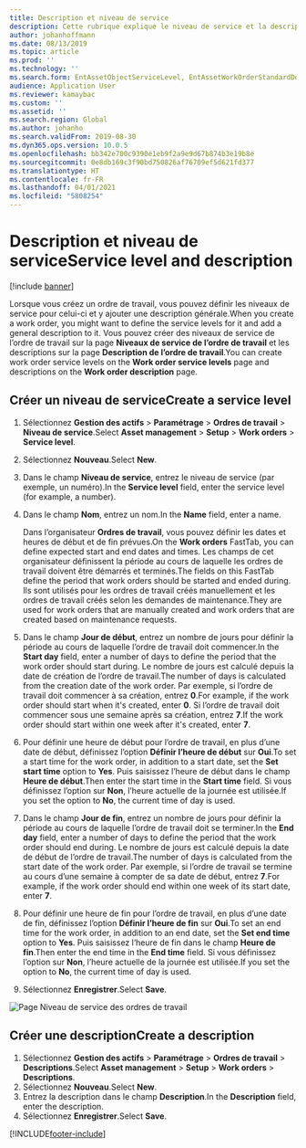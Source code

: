```yaml
---
title: Description et niveau de service
description: Cette rubrique explique le niveau de service et la description dans le module Gestion des actifs.
author: johanhoffmann
ms.date: 08/13/2019
ms.topic: article
ms.prod: ''
ms.technology: ''
ms.search.form: EntAssetObjectServiceLevel, EntAssetWorkOrderStandardDescription, EntAssetWorkOrderServiceLevel, EntAssetServiceLevelLookup
audience: Application User
ms.reviewer: kamaybac
ms.custom: ''
ms.assetid: ''
ms.search.region: Global
ms.author: johanho
ms.search.validFrom: 2019-08-30
ms.dyn365.ops.version: 10.0.5
ms.openlocfilehash: bb342e700c9390e1eb9f2a9e9d67b874b3e19b8e
ms.sourcegitcommit: 0e8db169c3f90bd750826af76709ef5d621fd377
ms.translationtype: HT
ms.contentlocale: fr-FR
ms.lasthandoff: 04/01/2021
ms.locfileid: "5808254"
---
```

# <a name="service-level-and-description"></a><span data-ttu-id="dcc07-103">Description et niveau de service</span><span class="sxs-lookup"><span data-stu-id="dcc07-103">Service level and description</span></span>

[!include [banner](../../includes/banner.md)]

 

<span data-ttu-id="dcc07-104">Lorsque vous créez un ordre de travail, vous pouvez définir les niveaux de service pour celui-ci et y ajouter une description générale.</span><span class="sxs-lookup"><span data-stu-id="dcc07-104">When you create a work order, you might want to define the service levels for it and add a general description to it.</span></span> <span data-ttu-id="dcc07-105">Vous pouvez créer des niveaux de service de l’ordre de travail sur la page **Niveaux de service de l’ordre de travail** et les descriptions sur la page **Description de l’ordre de travail**.</span><span class="sxs-lookup"><span data-stu-id="dcc07-105">You can create work order service levels on the **Work order service levels** page and descriptions on the **Work order description** page.</span></span>

## <a name="create-a-service-level"></a><span data-ttu-id="dcc07-106">Créer un niveau de service</span><span class="sxs-lookup"><span data-stu-id="dcc07-106">Create a service level</span></span>

1. <span data-ttu-id="dcc07-107">Sélectionnez **Gestion des actifs** \> **Paramétrage** \> **Ordres de travail** \> **Niveau de service**.</span><span class="sxs-lookup"><span data-stu-id="dcc07-107">Select **Asset management** \> **Setup** \> **Work orders** \> **Service level**.</span></span>
2. <span data-ttu-id="dcc07-108">Sélectionnez **Nouveau**.</span><span class="sxs-lookup"><span data-stu-id="dcc07-108">Select **New**.</span></span>
3. <span data-ttu-id="dcc07-109">Dans le champ **Niveau de service**, entrez le niveau de service (par exemple, un numéro).</span><span class="sxs-lookup"><span data-stu-id="dcc07-109">In the **Service level** field, enter the service level (for example, a number).</span></span>
4. <span data-ttu-id="dcc07-110">Dans le champ **Nom**, entrez un nom.</span><span class="sxs-lookup"><span data-stu-id="dcc07-110">In the **Name** field, enter a name.</span></span>

    <span data-ttu-id="dcc07-111">Dans l’organisateur **Ordres de travail**, vous pouvez définir les dates et heures de début et de fin prévues.</span><span class="sxs-lookup"><span data-stu-id="dcc07-111">On the **Work orders** FastTab, you can define expected start and end dates and times.</span></span> <span data-ttu-id="dcc07-112">Les champs de cet organisateur définissent la période au cours de laquelle les ordres de travail doivent être démarrés et terminés.</span><span class="sxs-lookup"><span data-stu-id="dcc07-112">The fields on this FastTab define the period that work orders should be started and ended during.</span></span> <span data-ttu-id="dcc07-113">Ils sont utilisés pour les ordres de travail créés manuellement et les ordres de travail créés selon les demandes de maintenance.</span><span class="sxs-lookup"><span data-stu-id="dcc07-113">They are used for work orders that are manually created and work orders that are created based on maintenance requests.</span></span> 

5. <span data-ttu-id="dcc07-114">Dans le champ **Jour de début**, entrez un nombre de jours pour définir la période au cours de laquelle l’ordre de travail doit commencer.</span><span class="sxs-lookup"><span data-stu-id="dcc07-114">In the **Start day** field, enter a number of days to define the period that the work order should start during.</span></span> <span data-ttu-id="dcc07-115">Le nombre de jours est calculé depuis la date de création de l’ordre de travail.</span><span class="sxs-lookup"><span data-stu-id="dcc07-115">The number of days is calculated from the creation date of the work order.</span></span> <span data-ttu-id="dcc07-116">Par exemple, si l’ordre de travail doit commencer à sa création, entrez **0**.</span><span class="sxs-lookup"><span data-stu-id="dcc07-116">For example, if the work order should start when it's created, enter **0**.</span></span> <span data-ttu-id="dcc07-117">Si l’ordre de travail doit commencer sous une semaine après sa création, entrez **7**.</span><span class="sxs-lookup"><span data-stu-id="dcc07-117">If the work order should start within one week after it's created, enter **7**.</span></span>
6. <span data-ttu-id="dcc07-118">Pour définir une heure de début pour l’ordre de travail, en plus d’une date de début, définissez l’option **Définir l’heure de début** sur **Oui**.</span><span class="sxs-lookup"><span data-stu-id="dcc07-118">To set a start time for the work order, in addition to a start date, set the **Set start time** option to **Yes**.</span></span> <span data-ttu-id="dcc07-119">Puis saisissez l’heure de début dans le champ **Heure de début**.</span><span class="sxs-lookup"><span data-stu-id="dcc07-119">Then enter the start time in the **Start time** field.</span></span> <span data-ttu-id="dcc07-120">Si vous définissez l’option sur **Non**, l’heure actuelle de la journée est utilisée.</span><span class="sxs-lookup"><span data-stu-id="dcc07-120">If you set the option to **No**, the current time of day is used.</span></span>
7. <span data-ttu-id="dcc07-121">Dans le champ **Jour de fin**, entrez un nombre de jours pour définir la période au cours de laquelle l’ordre de travail doit se terminer.</span><span class="sxs-lookup"><span data-stu-id="dcc07-121">In the **End day** field, enter a number of days to define the period that the work order should end during.</span></span> <span data-ttu-id="dcc07-122">Le nombre de jours est calculé depuis la date de début de l’ordre de travail.</span><span class="sxs-lookup"><span data-stu-id="dcc07-122">The number of days is calculated from the start date of the work order.</span></span> <span data-ttu-id="dcc07-123">Par exemple, si l’ordre de travail se termine au cours d’une semaine à compter de sa date de début, entrez **7**.</span><span class="sxs-lookup"><span data-stu-id="dcc07-123">For example, if the work order should end within one week of its start date, enter **7**.</span></span>
8. <span data-ttu-id="dcc07-124">Pour définir une heure de fin pour l’ordre de travail, en plus d’une date de fin, définissez l’option **Définir l’heure de fin** sur **Oui**.</span><span class="sxs-lookup"><span data-stu-id="dcc07-124">To set an end time for the work order, in addition to an end date, set the **Set end time** option to **Yes**.</span></span> <span data-ttu-id="dcc07-125">Puis saisissez l’heure de fin dans le champ **Heure de fin**.</span><span class="sxs-lookup"><span data-stu-id="dcc07-125">Then enter the end time in the **End time** field.</span></span> <span data-ttu-id="dcc07-126">Si vous définissez l’option sur **Non**, l’heure actuelle de la journée est utilisée.</span><span class="sxs-lookup"><span data-stu-id="dcc07-126">If you set the option to **No**, the current time of day is used.</span></span>
9. <span data-ttu-id="dcc07-127">Sélectionnez **Enregistrer**.</span><span class="sxs-lookup"><span data-stu-id="dcc07-127">Select **Save**.</span></span>

![Page Niveau de service des ordres de travail](media/19-setup-for-work-orders.png)

## <a name="create-a-description"></a><span data-ttu-id="dcc07-129">Créer une description</span><span class="sxs-lookup"><span data-stu-id="dcc07-129">Create a description</span></span>

1. <span data-ttu-id="dcc07-130">Sélectionnez **Gestion des actifs** \> **Paramétrage** \> **Ordres de travail** \> **Descriptions**.</span><span class="sxs-lookup"><span data-stu-id="dcc07-130">Select **Asset management** \> **Setup** \> **Work orders** \> **Descriptions**.</span></span>
2. <span data-ttu-id="dcc07-131">Sélectionnez **Nouveau**.</span><span class="sxs-lookup"><span data-stu-id="dcc07-131">Select **New**.</span></span>
3. <span data-ttu-id="dcc07-132">Entrez la description dans le champ **Description**.</span><span class="sxs-lookup"><span data-stu-id="dcc07-132">In the **Description** field, enter the description.</span></span>
4. <span data-ttu-id="dcc07-133">Sélectionnez **Enregistrer**.</span><span class="sxs-lookup"><span data-stu-id="dcc07-133">Select **Save**.</span></span>


[!INCLUDE[footer-include](../../../includes/footer-banner.md)]